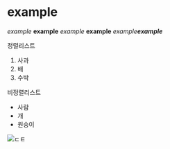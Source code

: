 # example
*example*
**example**
_example_
__example__
*example**example***

정렬리스트

1. 사과
2. 배
3. 수박

비정렬리스트

* 사람
* 개
* 원숭이

![ㄷㅌ](http://ctgby.com/2013/10/injury_dog-bite/)

